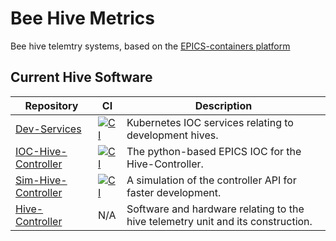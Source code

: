 # Bee Hive Metrics
Bee hive telemtry systems, based on the [EPICS-containers platform](https://github.com/epics-containers/)


## Current Hive Software
| Repository | CI | Description |
| ---------- | --- | ---------- |
| [Dev-Services](https://github.com/buzz-metrics/dev-services) | [![CI](https://github.com/buzz-metrics/dev-services/actions/workflows/verify.yml/badge.svg)](https://github.com/buzz-metrics/dev-services/actions/workflows/verify.yml) | Kubernetes IOC services relating to development hives. |
| [IOC-Hive-Controller](https://github.com/buzz-metrics/ioc-hive-controller) | [![CI](https://github.com/buzz-metrics/ioc-hive-controller/actions/workflows/ci.yml/badge.svg)](https://github.com/buzz-metrics/ioc-hive-controller/actions/workflows/ci.yml) | The python-based EPICS IOC for the Hive-Controller. |
| [Sim-Hive-Controller](https://github.com/buzz-metrics/sim-hive-controller) | [![CI](https://github.com/buzz-metrics/sim-hive-controller/actions/workflows/ci.yml/badge.svg)](https://github.com/buzz-metrics/sim-hive-controller/actions/workflows/ci.yml) | A simulation of the controller API for faster development. |
| [Hive-Controller](https://github.com/buzz-metrics/hive-control-unit) | N/A | Software and hardware relating to the hive telemetry unit and its construction. |



<!-- Private Repos -->
<!-- | [IOC-Scales](https://github.com/buzz-metrics/ioc-scales) | [![CI](https://github.com/buzz-metrics/ioc-scales/actions/workflows/ci.yml/badge.svg)](https://github.com/buzz-metrics/hive-controller-ioc/actions/workflows/ci.yml) | The python-based EPICS IOC for a wifi weighing-scale under the hive. | -->

<!-- | [Scale-Controller](https://github.com/buzz-metrics/hive-control-unit) | N/A | Software and hardware relating to the hive scales and its construction. | -->